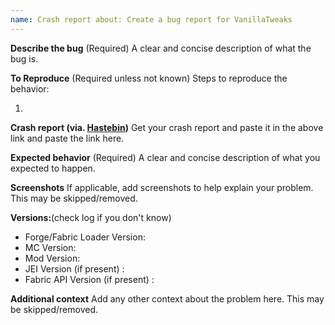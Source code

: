 ```yaml
---
name: Crash report about: Create a bug report for VanillaTweaks
---
```


**Describe the bug** (Required)
A clear and concise description of what the bug is.

**To Reproduce** (Required unless not known)
Steps to reproduce the behavior:

1.

**Crash report (via. [Hastebin](http://hastebin.com/))**
Get your crash report and paste it in the above link and paste the link here.

**Expected behavior** (Required)
A clear and concise description of what you expected to happen.

**Screenshots**
If applicable, add screenshots to help explain your problem. This may be skipped/removed.

**Versions:**(check log if you don't know)

- Forge/Fabric Loader Version:
- MC Version:
- Mod Version:
- JEI Version (if present) :
- Fabric API Version (if present) :

**Additional context**
Add any other context about the problem here. This may be skipped/removed.
